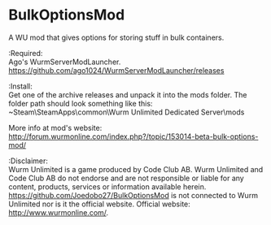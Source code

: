 # BulkOptionsMod
A WU mod that gives options for storing stuff in bulk containers.

:Required:</br>
Ago's WurmServerModLauncher. https://github.com/ago1024/WurmServerModLauncher/releases

:Install:</br>
Get one of the archive releases and unpack it into the mods folder. The folder path should look something like this:
 ~Steam\SteamApps\common\Wurm Unlimited Dedicated Server\mods

More info at mod's website: http://forum.wurmonline.com/index.php?/topic/153014-beta-bulk-options-mod/

:Disclaimer:</br>
Wurm Unlimited is a game produced by Code Club AB. Wurm Unlimited and Code Club AB do not endorse and are not responsible
or liable for any content, products, services or information available herein.
https://github.com/Joedobo27/BulkOptionsMod is not connected to Wurm Unlimited nor is it the official website. 
Official website: http://www.wurmonline.com/.
